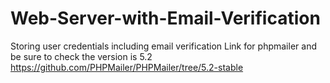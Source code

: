 # Web-Server-with-Email-Verification
Storing user credentials including email verification
Link for phpmailer and be sure to check the version is 5.2 
https://github.com/PHPMailer/PHPMailer/tree/5.2-stable
